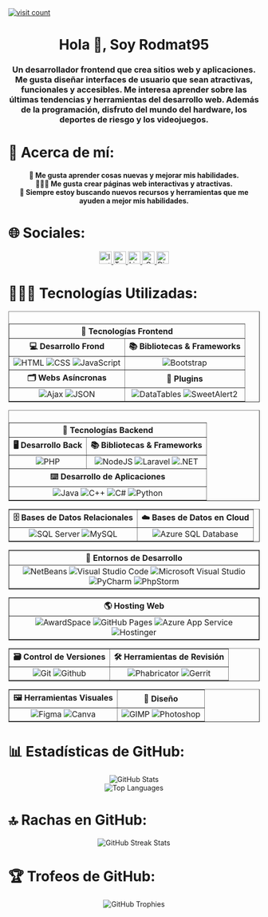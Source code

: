 <a href="https://visitcount.itsvg.in">
    <img src="https://visitcount.itsvg.in/api?id=rodmat95&label=Profile%20Views&color=1&icon=5&pretty=true"
        alt="visit count">
</a>
<div id="header" align="center">
    <h1 align="center">Hola 👋, Soy Rodmat95</h1>
    <h3 align="center">Un desarrollador frontend que crea sitios web y aplicaciones. Me gusta
        diseñar interfaces de usuario que sean atractivas, funcionales y accesibles. Me interesa aprender sobre las
        últimas tendencias y herramientas del desarrollo web. Además de la programación, disfruto del mundo del
        hardware, los deportes de riesgo y los videojuegos.</h3>
</div>

<div id="about" align="center">
    <h1 align="left">💫 Acerca de mí:</h1>
    <h4 align="center">
        🚀 Me gusta aprender cosas nuevas y mejorar mis habilidades.<br>
        👨🏻‍🎨 Me gusta crear páginas web interactivas y atractivas.<br>
        🎯 Siempre estoy buscando nuevos recursos y herramientas que me ayuden a mejor mis habilidades.
    </h4>
</div>

<div id="socials" align="center">
    <h1 align="left">🌐 Sociales:</h1>
    <a href="https://instagram.com/rc_095" target="_blank">
        <img src="https://img.shields.io/badge/Instagram-black.svg?style=for-the-badge&logo=Instagram"
            alt="Instagram" height="25">
    </a>
    <a href="https://twitter.com/chrodrigoalonso" target="_blank">
        <img src="https://img.shields.io/badge/Twitter-black.svg?style=for-the-badge&logo=Twitter"
            alt="Twitter" height="25">
    </a>
    <a href="https://www.linkedin.com/in/rodrigochavarry" target="_blank">
        <img src="https://img.shields.io/badge/LinkedIn-black.svg?style=for-the-badge&logo=linkedin&logoColor=%230077B5"
            alt="LinkedIn" height="25">
    </a>
    <a href="mailto:rodmat0905@gmail.com" target="_blank">
        <img src="https://img.shields.io/badge/Gmail-black.svg?style=for-the-badge&logo=gmail"
            alt="Gmail" height="25">
    </a>
    <a href="https://discord.gg/mrJMa99ubu" target="_blank">
        <img src="https://img.shields.io/badge/Discord-black.svg?style=for-the-badge&logo=discord"
            alt="Discord" height="25">
    </a>
</div>

<div id="Technologies" align="center">
    <h1 align="left">👨🏻‍💻 Tecnologías Utilizadas:</h1>
    <table border="1">
        <thead align="center">
            <th colspan="2">📕 Tecnologías Frontend</th>
        </thead>
        <caption algún="Center">
            <th>💻 Desarrollo Frond</th>
            <th>📚 Bibliotecas & Frameworks</th>
        </caption>
        <tbody align="center">
            <td>
                <img src="https://img.shields.io/badge/HTML-black.svg?style=flat&logo=html5"
                    alt="HTML">
                <img src="https://img.shields.io/badge/CSS-black.svg?style=flat&logo=css3&logoColor=%231572B6"
                    alt="CSS">
                <!--
                <img src="https://img.shields.io/badge/SCSS-black.svg?style=flat&logo=sass"
                    alt="SCSS">
                -->
                <img src="https://img.shields.io/badge/JavaScript-black.svg?style=flat&logo=javascript"
                    alt="JavaScript">
                <!--
                <img src="https://img.shields.io/badge/TypeScript-black.svg?style=flat&logo=typescript" 
                    alt="TypeScript">
                -->
            </td>
            <td>
                <img src="https://img.shields.io/badge/Bootstrap-black.svg?style=flat&logo=bootstrap"
                    alt="Bootstrap">
                <!--
                <img src="https://img.shields.io/badge/jQuery-black.svg?style=flat&logo=jquery&logoColor=%230769AD"
                    alt="jQuery">
                <img src="https://img.shields.io/badge/React-black.svg?style=flat&logo=react"
                    alt="React">
                <img src="https://img.shields.io/badge/PopperJS-black.svg?style=flat&logo=popper.js" 
                    alt="PopperJS">
                -->
            </td>
        </tbody>
        <caption align="center">
            <th>🗂️ Webs Asíncronas</th>
            <th>🧰 Plugins</th>
        </caption>
        <tbody align="center">
            <td>
                <img src="https://img.shields.io/badge/Ajax-black.svg?style=flat&logo=ajax" alt="Ajax">
                <img src="https://img.shields.io/badge/JSON-black.svg?style=flat&logo=json&logoColor=e1af2f" alt="JSON">
            </td>
            <td>
                <img src="https://img.shields.io/badge/DataTables-black.svg?style=flat&logo=datatables" 
                    alt="DataTables">
                <img src="https://img.shields.io/badge/SweetAlert2-black.svg?style=flat&logo=sweetalert2" 
                    alt="SweetAlert2">
            </td>
        </tbody>
    </table>
    <table border="1">
        <thead align="center">
            <th colspan="2">📖 Tecnologías Backend</th>
        </thead>
        <caption aling="Center">
            <th>🖥️ Desarrollo Back</th>
            <th>📚 Bibliotecas & Frameworks</th>
        </caption>
        <tbody align="center">
            <td>
                <img src="https://img.shields.io/badge/PHP-black.svg?style=flat&logo=php" 
                    alt="PHP">
            </td>
            <td>
                <img src="https://img.shields.io/badge/NodeJS-black.svg?style=flat&logo=node.js" alt="NodeJS">
                <img src="https://img.shields.io/badge/Laravel-black.svg?style=flat&logo=laravel" alt="Laravel">
                <img src="https://img.shields.io/badge/.NET-black.svg?style=flat&logo=.net&logoColor=%23512BD4" alt=".NET">
                <!--
                <img src="https://img.shields.io/badge/Spring-black.svg?style=flat&logo=spring" alt="Spring">
                -->
            </td>
        </tbody>
        <caption align="center">
            <th colspan="2">⌨️ Desarrollo de Aplicaciones</th>
        </caption>
        <tbody align="center">
            <td colspan="2">
                <img src="https://img.shields.io/badge/Java-black.svg?style=flat&logo=java&logoColor=%23D9534F" alt="Java">
                <img src="https://img.shields.io/badge/C%2B%2B-black.svg?style=flat&logo=c%2B%2B&logoColor=%2300599C" alt="C++">
                <img src="https://img.shields.io/badge/C%23-black.svg?style=flat&logo=c-sharp&logoColor=%239100D7" alt="C#">
                <img src="https://img.shields.io/badge/Python-black.svg?style=flat&logo=python" alt="Python">
                <!--
                <img src="https://img.shields.io/badge/Ruby-black.svg?style=flat&logo=ruby&logoColor=ed1d29" alt="Ruby">
                -->
            </td>
        </tbody>
    </table>
    <table border="1">
        <thead align="center">
            <th>🗄️ Bases de Datos Relacionales</th>
            <th>☁️ Bases de Datos en Cloud</th>
        </thead>
        <tbody align="center">
            <td>
                <img src="https://img.shields.io/badge/SQL%20Server-black.svg?style=flat&logo=microsoft-sql-server&logoColor=%23CC2927"
                    alt="SQL Server">
                <img src="https://img.shields.io/badge/MySQL-black.svg?style=flat&logo=mysql"
                    alt="MySQL">
            </td>
            <td>
                <img src="https://img.shields.io/badge/Azure%20SQL%20Database-black?style=flat&logo=microsoft%20azure&logoColor=0089D6"
                    alt="Azure SQL Database">
            </td>
        </tbody>
    </table>
    <table border="1">
        <thead align="center">
            <th>📝 Entornos de Desarrollo</th>
        </thead>
        <tbody align="center">
            <td>
                <img src="https://img.shields.io/badge/NetBeans-black.svg?style=flat&logo=apache netbeans&logoColor=%23D9534F"
                    alt="NetBeans">
                <img src="https://img.shields.io/badge/Visual%20Studio%20Code-black.svg?style=flat&logo=visual-studio-code&logoColor=%2300599C"
                    alt="Visual Studio Code">
                <img src="https://img.shields.io/badge/Microsoft%20Visual%20Studio-black.svg?style=flat&logo=visual-studio&logoColor=%239100D7"
                    alt="Microsoft Visual Studio">
                <img src="https://img.shields.io/badge/PyCharm-black.svg?style=flat&logo=pycharm&logoColor=fcf84a"
                    alt="PyCharm">
                <img src="https://img.shields.io/badge/PhpStorm-black.svg?style=flat&logo=phpstorm&logoColor=6b57ff" 
                    alt="PhpStorm">
            </td>
        </tbody>
    </table>
    <table border="1">
        <thead align="center">
            <th>🌎 Hosting Web</td>
        </thead>
        <tbody align="center">
            <td>
                <img src="https://img.shields.io/badge/AwardSpace-black?style=flat&logo=awardspace&logoColor=0089D6"
                    alt="AwardSpace">
                <img src="https://img.shields.io/badge/GitHub%20Pages-black?style=flat&logo=github"
                    alt="GitHub Pages">
                 <img src="https://img.shields.io/badge/Azure%20App%20Service-black?style=flat&logo=microsoft%20azure&logoColor=0089D6"
                    alt="Azure App Service">
                <img src="https://img.shields.io/badge/Hostinger-black?style=flat&logo=hostinger"
                    alt="Hostinger">
            </td>
        </tr>
    </table>
    <table border="1">
        <thead align="center">
            <th>🗃️ Control de Versiones</th>
            <th>🛠️ Herramientas de Revisión</th>
        </thead>
        <tbody align="center">
            <td>
                <img src="https://img.shields.io/badge/Git-black?style=flat&logo=git"
                    alt="Git">
                <img src="https://img.shields.io/badge/GitHub-black?style=flat&logo=github"
                    alt="Github">
            </td>
            <td>
                <img src="https://img.shields.io/badge/Phabricator-black?style=flat&logo=phabricator&logoColor=white"
                    alt="Phabricator">
                <img src="https://img.shields.io/badge/Gerrit-black?style=flat&logo=gerrit&logoColor=blue"
                    alt="Gerrit">
            </td>
        </tbody>
    </table>
    <table border="1">
        <thead align="center">
            <th>🖼️ Herramientas Visuales</th>
            <th>🎨 Diseño</th>
        </thead>
        <tbody align="center">
            <td>
                <img src="https://img.shields.io/badge/Figma-black?style=flat&logo=figma"
                    alt="Figma">
                <img src="https://img.shields.io/badge/Canva-black?style=flat&logo=canva"
                    alt="Canva">
            </td>
            <td>
                <img src="https://img.shields.io/badge/GIMP-black?style=flat&logo=gimp&logoColor=%23C7CFD6"
                    alt="GIMP">
                <img src="https://img.shields.io/badge/Photoshop-black?style=flat&logo=adobe-photoshop"
                    alt="Photoshop">
            </td>
        </tbody>
    </table>
</div>

<div align="center">
    <h1 align="left">📊 Estadísticas de GitHub:</h1>
    <img src="https://github-readme-stats.vercel.app/api?username=rodmat95&theme=dark&hide_border=true&include_all_commits=false&count_private=false"
        alt="GitHub Stats">
    <br />
    <img src="https://github-readme-stats.vercel.app/api/top-langs/?username=rodmat95&theme=dark&hide_border=true&include_all_commits=false&count_private=false&layout=compact"
        alt="Top Languages">
</div>

<div align="center">
    <h1 align="left">🔝 Rachas en GitHub:</h1>
    <img src="https://github-readme-streak-stats.herokuapp.com/?user=rodmat95&theme=dark&no-frame=true&hide_border=true"
        alt="GitHub Streak Stats">
</div>

<div align="center">
    <h1 align="left">🏆 Trofeos de GitHub:</h1>
    <img src="https://github-profile-trophy.vercel.app/?username=rodmat95&theme=default&no-frame=true&no-bg=true&margin-w=4"
        alt="GitHub Trophies">
</div>
